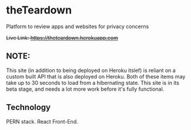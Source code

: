 # theTeardown
Platform to review apps and websites for privacy concerns

~~Live Link: https://theteardown.herokuapp.com~~



## NOTE: 
This site (in addition to being deployed on Heroku itslef) is reliant on a custom built API that is also deployed on Heroku. Both of these items may take up to 30 seconds to load from a hibernating state. This site is in its beta stage, and needs a lot more work before it's fully functional. 

## Technology

PERN stack. React Front-End. 
